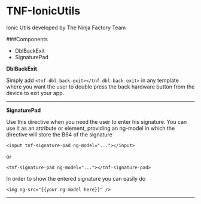 # TNF-IonicUtils
Ionic Utils developed by The Ninja Factory Team


###Components
* DblBackExit
* SignaturePad
 
**DblBackExit**

Simply add ```<tnf-dbl-back-exit></tnf-dbl-back-exit>``` in any template where you want the user to double press the back hardware button from the device to exit your app.

---

**SignaturePad**

Use this directive when you need the user to enter his signature.
You can use it as an attribute or element, providing an ng-model in which the directive will store the B64 of the signature

```<input tnf-signature-pad ng-model="..."></input>```

or

```<tnf-signature-pad ng-model="..."></tnf-signature-pad>```

In order to show the entered signature you can easily do

```<img ng-src="{{your ng-model here}}" />```

---
